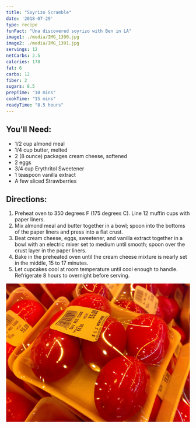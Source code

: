 ```yaml
---
title: "Soyrizo Scramble"
date: '2018-07-29'
type: recipe
funFact: "Una discovered soyrizo with Ben in LA"
image1: ./media/IMG_1390.jpg
image2: ./media/IMG_1391.jpg
servings: 12
netCarbs: 2.5
calories: 178
fat: 6
carbs: 12
fiber: 2
sugars: 8.5
prepTime: "10 mins"
cookTime: "15 mins"
readyTime: "8.5 hours"
---
```


## You'll Need:

- 1/2 cup almond meal
- 1/4 cup butter, melted
- 2 (8 ounce) packages cream cheese, softened
- 2 eggs
- 3/4 cup Erythritol Sweetener
- 1 teaspoon vanilla extract
- A few sliced Strawberries

## Directions:

1. Preheat oven to 350 degrees F (175 degrees C). Line 12 muffin cups with paper liners.
2. Mix almond meal and butter together in a bowl; spoon into the bottoms of the paper liners and press into a flat crust.
3. Beat cream cheese, eggs, sweetener, and vanilla extract together in a bowl with an electric mixer set to medium until smooth; spoon over the crust layer in the paper liners.
4. Bake in the preheated oven until the cream cheese mixture is nearly set in the middle, 15 to 17 minutes.
5. Let cupcakes cool at room temperature until cool enough to handle. Refrigerate 8 hours to overnight before serving.

![](./media/salty_egg.jpg)